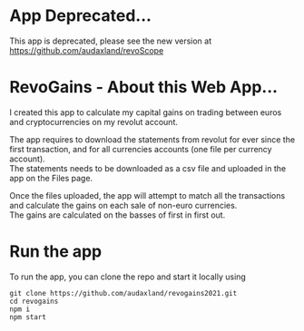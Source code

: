 # App Deprecated... 
This app is deprecated, please see the new version at https://github.com/audaxland/revoScope

# RevoGains - About this Web App...

I created this app to calculate my capital gains on trading between euros and cryptocurrencies on my revolut account.

The app requires to download the statements from revolut for ever since the first transaction, 
and for all currencies accounts (one file per currency account).  
The statements needs to be downloaded as a csv file and uploaded in the app on the Files page.

Once the files uploaded, the app will attempt to match all the transactions 
and calculate the gains on each sale of non-euro currencies.  
The gains are calculated on the basses of first in first out.

# Run the app

To run the app, you can clone the repo and start it locally using

```
git clone https://github.com/audaxland/revogains2021.git
cd revogains
npm i
npm start
```


